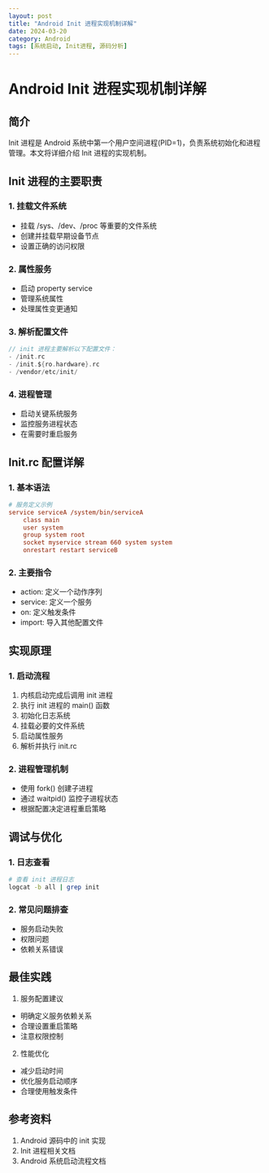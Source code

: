 ```yaml
---
layout: post
title: "Android Init 进程实现机制详解"
date: 2024-03-20
category: Android
tags: [系统启动, Init进程, 源码分析]
---
```


# Android Init 进程实现机制详解

## 简介
Init 进程是 Android 系统中第一个用户空间进程(PID=1)，负责系统初始化和进程管理。本文将详细介绍 Init 进程的实现机制。

## Init 进程的主要职责

### 1. 挂载文件系统
- 挂载 /sys、/dev、/proc 等重要的文件系统
- 创建并挂载早期设备节点
- 设置正确的访问权限

### 2. 属性服务
- 启动 property service
- 管理系统属性
- 处理属性变更通知

### 3. 解析配置文件
```c
// init 进程主要解析以下配置文件：
- /init.rc
- /init.${ro.hardware}.rc
- /vendor/etc/init/
```

### 4. 进程管理
- 启动关键系统服务
- 监控服务进程状态
- 在需要时重启服务

## Init.rc 配置详解

### 1. 基本语法
```ini
# 服务定义示例
service serviceA /system/bin/serviceA
    class main
    user system
    group system root
    socket myservice stream 660 system system
    onrestart restart serviceB
```

### 2. 主要指令
- action: 定义一个动作序列
- service: 定义一个服务
- on: 定义触发条件
- import: 导入其他配置文件

## 实现原理

### 1. 启动流程
1. 内核启动完成后调用 init 进程
2. 执行 init 进程的 main() 函数
3. 初始化日志系统
4. 挂载必要的文件系统
5. 启动属性服务
6. 解析并执行 init.rc

### 2. 进程管理机制
- 使用 fork() 创建子进程
- 通过 waitpid() 监控子进程状态
- 根据配置决定进程重启策略

## 调试与优化

### 1. 日志查看
```bash
# 查看 init 进程日志
logcat -b all | grep init
```

### 2. 常见问题排查
- 服务启动失败
- 权限问题
- 依赖关系错误

## 最佳实践

1. 服务配置建议
- 明确定义服务依赖关系
- 合理设置重启策略
- 注意权限控制

2. 性能优化
- 减少启动时间
- 优化服务启动顺序
- 合理使用触发条件

## 参考资料
1. Android 源码中的 init 实现
2. Init 进程相关文档
3. Android 系统启动流程文档 